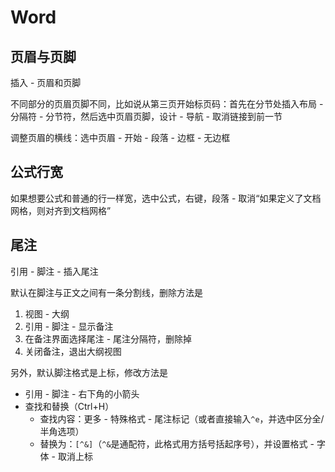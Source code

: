 # Word

## 页眉与页脚

插入 - 页眉和页脚

不同部分的页眉页脚不同，比如说从第三页开始标页码：首先在分节处插入布局 - 分隔符 - 分节符，然后选中页眉页脚，设计 - 导航 - 取消链接到前一节

调整页眉的横线：选中页眉 - 开始 - 段落 - 边框 - 无边框

## 公式行宽

如果想要公式和普通的行一样宽，选中公式，右键，段落 - 取消“如果定义了文档网格，则对齐到文档网格”

## 尾注

引用 - 脚注 - 插入尾注

默认在脚注与正文之间有一条分割线，删除方法是

1. 视图 - 大纲
2. 引用 - 脚注 - 显示备注
3. 在备注界面选择尾注 - 尾注分隔符，删除掉
4. 关闭备注，退出大纲视图

另外，默认脚注格式是上标，修改方法是

- 引用 - 脚注 - 右下角的小箭头
- 查找和替换（Ctrl+H）
  - 查找内容：更多 - 特殊格式 - 尾注标记（或者直接输入`^e`，并选中区分全/半角选项）
  - 替换为：`[^&]`（`^&`是通配符，此格式用方括号括起序号），并设置格式 - 字体 - 取消上标
